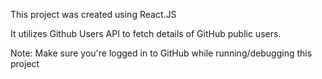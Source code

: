 This project was created using React.JS

It utilizes Github Users API to fetch details of GitHub public users.

Note: Make sure you're logged in to GitHub while running/debugging this project
